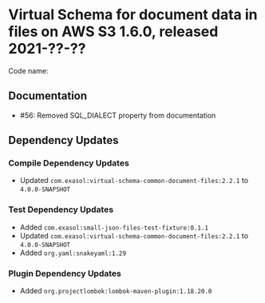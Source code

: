 # Virtual Schema for document data in files on AWS S3 1.6.0, released 2021-??-??

Code name:

## Documentation

* #56: Removed SQL_DIALECT property from documentation

## Dependency Updates

### Compile Dependency Updates

* Updated `com.exasol:virtual-schema-common-document-files:2.2.1` to `4.0.0-SNAPSHOT`

### Test Dependency Updates

* Added `com.exasol:small-json-files-test-fixture:0.1.1`
* Updated `com.exasol:virtual-schema-common-document-files:2.2.1` to `4.0.0-SNAPSHOT`
* Added `org.yaml:snakeyaml:1.29`

### Plugin Dependency Updates

* Added `org.projectlombok:lombok-maven-plugin:1.18.20.0`

